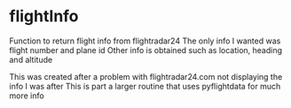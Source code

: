 # flightInfo
Function to return flight info from flightradar24
The only info I wanted was flight number and plane id
Other info is obtained such as location, heading and altitude

This was created after a problem with flightradar24.com not displaying the info I was after
This is part a larger routine that uses pyflightdata for much more info

